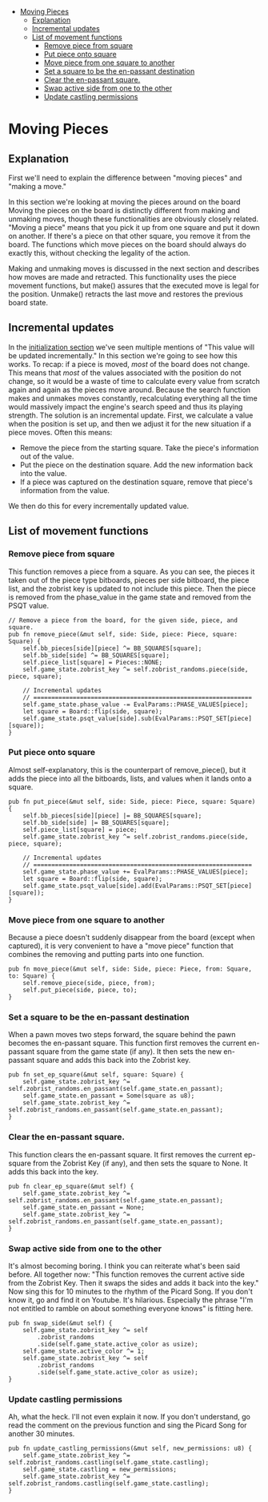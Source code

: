
<!-- @import "[TOC]" {cmd="toc" depthFrom=1 depthTo=6 orderedList=false} -->

<!-- code_chunk_output -->

- [Moving Pieces](#moving-pieces)
  - [Explanation](#explanation)
  - [Incremental updates](#incremental-updates)
  - [List of movement functions](#list-of-movement-functions)
    - [Remove piece from square](#remove-piece-from-square)
    - [Put piece onto square](#put-piece-onto-square)
    - [Move piece from one square to another](#move-piece-from-one-square-to-another)
    - [Set a square to be the en-passant destination](#set-a-square-to-be-the-en-passant-destination)
    - [Clear the en-passant square.](#clear-the-en-passant-square)
    - [Swap active side from one to the other](#swap-active-side-from-one-to-the-other)
    - [Update castling permissions](#update-castling-permissions)

<!-- /code_chunk_output -->



# Moving Pieces

## Explanation

First we'll need to explain the difference between "moving pieces" and
"making a move."

In this section we're looking at moving the pieces around on the board
Moving the pieces on the board is distinctly different from making and
unmaking moves, though these functionalities are obviously closely related.
"Moving a piece" means that you pick it up from one square and put it down
on another. If there's a piece on that other square, you remove it from the
board. The functions which move pieces on the board should always do
exactly this, without checking the legality of the action.

Making and unmaking moves is discussed in the next section and describes
how moves are made and retracted. This functionality uses the piece
movement functions, but make() assures that the executed move is legal for
the position. Unmake() retracts the last move and restores the previous
board state.

## Incremental updates

In the [initialization section](../board_representation/init.md) we've seen multiple mentions of
"This value will be updated incrementally." In this section we're going to see how this works. To
recap: if a piece is moved, _most_ of the board does not change. This means that _most_ of the
values associated with the position do not change, so it would be a waste of time to calculate every
value from scratch again and again as the pieces move around. Because the search function makes and
unmakes moves constantly, recalculating everything all the time would massively impact the engine's
search speed and thus its playing strength. The solution is an incremental update. First, we
calculate a value when the position is set up, and then we adjust it for the new situation if a
piece moves. Often this means:

- Remove the piece from the starting square. Take the piece's information out of the value.
- Put the piece on the destination square. Add the new information back into the value.
- If a piece was captured on the destination square, remove that piece's information from the value.

We then do this for every incrementally updated value.

## List of movement functions

### Remove piece from square

This function removes a piece from a square. As you can see, the pieces it taken out of the piece
type bitboards, pieces per side bitboard, the piece list, and the zobrist key is updated to not
include this piece. Then the piece is removed from the phase_value in the game state and removed
from the PSQT value.

```rust,ignore
// Remove a piece from the board, for the given side, piece, and square.
pub fn remove_piece(&mut self, side: Side, piece: Piece, square: Square) {
    self.bb_pieces[side][piece] ^= BB_SQUARES[square];
    self.bb_side[side] ^= BB_SQUARES[square];
    self.piece_list[square] = Pieces::NONE;
    self.game_state.zobrist_key ^= self.zobrist_randoms.piece(side, piece, square);

    // Incremental updates
    // =============================================================
    self.game_state.phase_value -= EvalParams::PHASE_VALUES[piece];
    let square = Board::flip(side, square);
    self.game_state.psqt_value[side].sub(EvalParams::PSQT_SET[piece][square]);
}
```

### Put piece onto square

Almost self-explanatory, this is the counterpart of remove_piece(), but it adds the piece into all
the bitboards, lists, and values when it lands onto a square.

```rust,ignore
pub fn put_piece(&mut self, side: Side, piece: Piece, square: Square) {
    self.bb_pieces[side][piece] |= BB_SQUARES[square];
    self.bb_side[side] |= BB_SQUARES[square];
    self.piece_list[square] = piece;
    self.game_state.zobrist_key ^= self.zobrist_randoms.piece(side, piece, square);

    // Incremental updates
    // =============================================================
    self.game_state.phase_value += EvalParams::PHASE_VALUES[piece];
    let square = Board::flip(side, square);
    self.game_state.psqt_value[side].add(EvalParams::PSQT_SET[piece][square]);
}
```

### Move piece from one square to another

Because a piece doesn't suddenly disappear from the board (except when captured), it is very
convenient to have a "move piece" function that combines the removing and putting parts into one
function.

```rust,ignore
pub fn move_piece(&mut self, side: Side, piece: Piece, from: Square, to: Square) {
    self.remove_piece(side, piece, from);
    self.put_piece(side, piece, to);
}
```

### Set a square to be the en-passant destination

When a pawn moves two steps forward, the square behind the pawn becomes the en-passant square. This
function first removes the current en-passant square from the game state (if any). It then sets the
new en-passant square and adds this back into the Zobrist key.

```rust,ignore
pub fn set_ep_square(&mut self, square: Square) {
    self.game_state.zobrist_key ^= self.zobrist_randoms.en_passant(self.game_state.en_passant);
    self.game_state.en_passant = Some(square as u8);
    self.game_state.zobrist_key ^= self.zobrist_randoms.en_passant(self.game_state.en_passant);
}
```

### Clear the en-passant square.

This function clears the en-passant square. It first removes the current ep-square from the Zobrist
Key (if any), and then sets the square to None. It adds this back into the key.

```rust,ignore
pub fn clear_ep_square(&mut self) {
    self.game_state.zobrist_key ^= self.zobrist_randoms.en_passant(self.game_state.en_passant);
    self.game_state.en_passant = None;
    self.game_state.zobrist_key ^= self.zobrist_randoms.en_passant(self.game_state.en_passant);
}
```

### Swap active side from one to the other

It's almost becoming boring. I think you can reiterate what's been said before. All together now:
"This function removes the current active side from the Zobrist Key. Then it swaps the sides and
adds it back into the key." Now sing this for 10 minutes to the rhythm of the Picard Song. If you
don't know it, go and find it on Youtube. It's hilarious. Especially the phrase "I'm not entitled to
ramble on about something everyone knows" is fitting here.

```rust,ignore
pub fn swap_side(&mut self) {
    self.game_state.zobrist_key ^= self
        .zobrist_randoms
        .side(self.game_state.active_color as usize);
    self.game_state.active_color ^= 1;
    self.game_state.zobrist_key ^= self
        .zobrist_randoms
        .side(self.game_state.active_color as usize);
}
```

### Update castling permissions

Ah, what the heck. I'll not even explain it now. If you don't understand, go read the comment on the
previous function and sing the Picard Song for another 30 minutes.

```rust,ignore
pub fn update_castling_permissions(&mut self, new_permissions: u8) {
    self.game_state.zobrist_key ^= self.zobrist_randoms.castling(self.game_state.castling);
    self.game_state.castling = new_permissions;
    self.game_state.zobrist_key ^= self.zobrist_randoms.castling(self.game_state.castling);
}
```